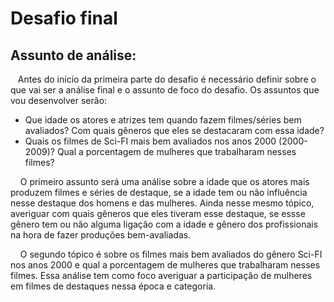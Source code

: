 # Desafio final
## Assunto de análise:
&nbsp;&nbsp;&nbsp;Antes do início da primeira parte do desafio é necessário definir sobre o que vai ser a análise final e o assunto de foco do desafio. Os assuntos que vou desenvolver serão:
* Que idade os atores e atrizes tem quando fazem filmes/séries bem avaliados? Com quais gêneros que eles se destacaram com essa idade?
* Quais os filmes de Sci-FI mais bem avaliados nos anos 2000 (2000-2009)? Qual a porcentagem de mulheres que trabalharam nesses filmes?

<p>
&nbsp;&nbsp;&nbsp; O primeiro assunto será uma análise sobre a idade que os atores mais produzem filmes e séries de destaque, se a idade tem ou não influência nesse destaque dos homens e das mulheres. Ainda nesse mesmo tópico, averiguar com quais gêneros que eles tiveram esse destaque, se essse gênero tem ou não alguma ligação com a idade e gênero dos profissionais na hora de fazer produções bem-avaliadas. <p>
&nbsp;&nbsp;&nbsp; O segundo tópico é sobre os filmes mais bem avaliados do gênero Sci-FI nos anos 2000 e qual a porcentagem de mulheres que trabalharam nesses filmes. Essa análise tem como foco averiguar a participação de mulheres em filmes de destaques nessa época e categoria.